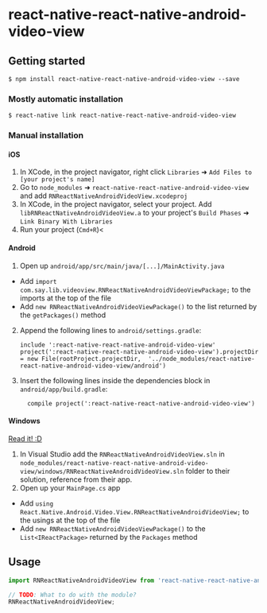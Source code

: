 
# react-native-react-native-android-video-view

## Getting started

`$ npm install react-native-react-native-android-video-view --save`

### Mostly automatic installation

`$ react-native link react-native-react-native-android-video-view`

### Manual installation


#### iOS

1. In XCode, in the project navigator, right click `Libraries` ➜ `Add Files to [your project's name]`
2. Go to `node_modules` ➜ `react-native-react-native-android-video-view` and add `RNReactNativeAndroidVideoView.xcodeproj`
3. In XCode, in the project navigator, select your project. Add `libRNReactNativeAndroidVideoView.a` to your project's `Build Phases` ➜ `Link Binary With Libraries`
4. Run your project (`Cmd+R`)<

#### Android

1. Open up `android/app/src/main/java/[...]/MainActivity.java`
  - Add `import com.say.lib.videoview.RNReactNativeAndroidVideoViewPackage;` to the imports at the top of the file
  - Add `new RNReactNativeAndroidVideoViewPackage()` to the list returned by the `getPackages()` method
2. Append the following lines to `android/settings.gradle`:
  	```
  	include ':react-native-react-native-android-video-view'
  	project(':react-native-react-native-android-video-view').projectDir = new File(rootProject.projectDir, 	'../node_modules/react-native-react-native-android-video-view/android')
  	```
3. Insert the following lines inside the dependencies block in `android/app/build.gradle`:
  	```
      compile project(':react-native-react-native-android-video-view')
  	```

#### Windows
[Read it! :D](https://github.com/ReactWindows/react-native)

1. In Visual Studio add the `RNReactNativeAndroidVideoView.sln` in `node_modules/react-native-react-native-android-video-view/windows/RNReactNativeAndroidVideoView.sln` folder to their solution, reference from their app.
2. Open up your `MainPage.cs` app
  - Add `using React.Native.Android.Video.View.RNReactNativeAndroidVideoView;` to the usings at the top of the file
  - Add `new RNReactNativeAndroidVideoViewPackage()` to the `List<IReactPackage>` returned by the `Packages` method


## Usage
```javascript
import RNReactNativeAndroidVideoView from 'react-native-react-native-android-video-view';

// TODO: What to do with the module?
RNReactNativeAndroidVideoView;
```
  